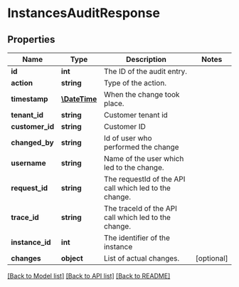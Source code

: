 # InstancesAuditResponse

## Properties
Name | Type | Description | Notes
------------ | ------------- | ------------- | -------------
**id** | **int** | The ID of the audit entry. | 
**action** | **string** | Type of the action. | 
**timestamp** | [**\DateTime**](\DateTime.md) | When the change took place. | 
**tenant_id** | **string** | Customer tenant id | 
**customer_id** | **string** | Customer ID | 
**changed_by** | **string** | Id of user who performed the change | 
**username** | **string** | Name of the user which led to the change. | 
**request_id** | **string** | The requestId of the API call which led to the change. | 
**trace_id** | **string** | The traceId of the API call which led to the change. | 
**instance_id** | **int** | The identifier of the instance | 
**changes** | **object** | List of actual changes. | [optional] 

[[Back to Model list]](../../README.md#documentation-for-models) [[Back to API list]](../../README.md#documentation-for-api-endpoints) [[Back to README]](../../README.md)

